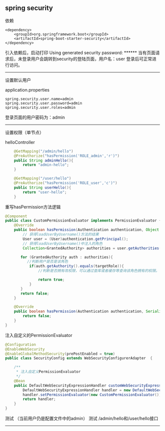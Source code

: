 ## spring security

依赖 
```
<dependency>
    <groupId>org.springframework.boot</groupId>
    <artifactId>spring-boot-starter-security</artifactId>
</dependency>
```
引入依赖后，启动打印
Using generated security password: ******
当有页面请求后，未登录用户会跳转到security的登陆页面，用户名：user
登录后可正常进行访问。

------------------------
设置默认用户

application.properties
```
spring.security.user.name=admin
spring.security.user.password=admin
spring.security.user.roles=admin
```
登录页面的用户密码为：admin

------------------------
设置权限（单节点）

helloController
```java
	@GetMapping("/admin/hello")
    @PreAuthorize("hasPermission('ROLE_admin','r')")
    public String adminHello(){
        return "admin-hello";
    }

    @GetMapping("/user/hello")
    @PreAuthorize("hasPermission('ROLE_user','c')")
    public String userHello(){
        return "user-hello";
    }
```

重写hasPermission方法逻辑
```java
@Component
public class CustomPermissionEvaluator implements PermissionEvaluator {
    @Override
    public boolean hasPermission(Authentication authentication, Object targetRole, Object targetPermission) {
        // 获得loadUserByUsername()方法的结果
        User user = (User)authentication.getPrincipal();
        // 获得loadUserByUsername()中注入的角色
        Collection<GrantedAuthority> authorities = user.getAuthorities();

       for (GrantedAuthority auth : authorities){
       	  //判断用户是否是该角色
           if(auth.getAuthority().equals(targetRole)){
               //判断是否拥有改权限，可以通过查库或者缓存等查询该角色拥有的权限。 

               return true;
           }
       }
       return false;
    }

    @Override
    public boolean hasPermission(Authentication authentication, Serializable serializable, String s, Object o) {
        return false;
    }
}
```

注入自定义的PermissionEvaluator
```java
@Configuration
@EnableWebSecurity
@EnableGlobalMethodSecurity(prePostEnabled = true)
public class SecurityConfig extends WebSecurityConfigurerAdapter  {

    /**
     * 注入自定义PermissionEvaluator
     */
    @Bean
    public DefaultWebSecurityExpressionHandler customWebSecurityExpressionHandler(){
        DefaultWebSecurityExpressionHandler handler = new DefaultWebSecurityExpressionHandler();
        handler.setPermissionEvaluator(new CustomPermissionEvaluator());
        return handler;
    }
}
```
测试 （当前用户仍是配置文件中的admin）
测试 /admin/hello和/user/hello接口

------------------------------


